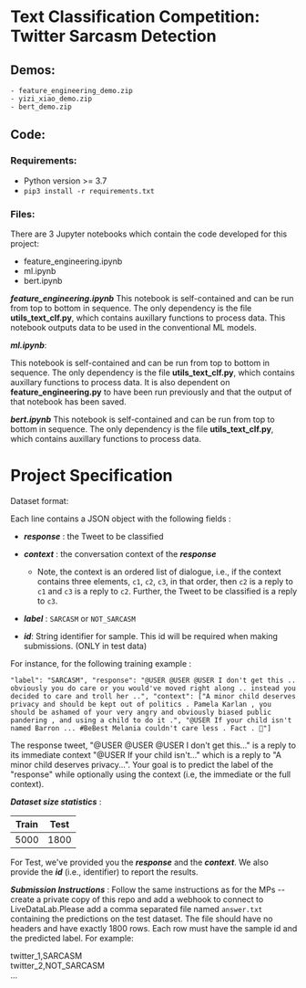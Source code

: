 # Text Classification Competition: Twitter Sarcasm Detection 
## Demos:
	- feature_engineering_demo.zip
	- yizi_xiao_demo.zip
	- bert_demo.zip
## Code:
### Requirements:
- Python version >= 3.7
- `pip3 install -r requirements.txt`

### Files:
There are 3 Jupyter notebooks which contain the code developed for this project: 

- feature_engineering.ipynb
- ml.ipynb
- bert.ipynb

***feature_engineering.ipynb***
This notebook is self-contained and can be run from top to bottom in sequence. 
The only dependency is the file **utils_text_clf.py**, which contains auxillary functions to process data. This notebook 
outputs data to be used in the conventional ML models.

***ml.ipynb***: 

This notebook is self-contained and can be run from top to bottom in sequence. 
The only dependency is the file **utils_text_clf.py**, which contains auxillary functions to process data. 
It is also dependent on **feature_engineering.py** to have been run previously and that the output of that notebook 
has been saved.

***bert.ipynb***
This notebook is self-contained and can be run from top to bottom in sequence. 
The only dependency is the file **utils_text_clf.py**, which contains auxillary functions to process data.


# Project Specification
Dataset format:

Each line contains a JSON object with the following fields : 
- ***response*** :  the Tweet to be classified
- ***context*** : the conversation context of the ***response***
	- Note, the context is an ordered list of dialogue, i.e., if the context contains three elements, `c1`, `c2`, `c3`, in that order, then `c2` is a reply to `c1` and `c3` is a reply to `c2`. Further, the Tweet to be classified is a reply to `c3`.
- ***label*** : `SARCASM` or `NOT_SARCASM` 

- ***id***:  String identifier for sample. This id will be required when making submissions. (ONLY in test data)

For instance, for the following training example : 

`"label": "SARCASM", "response": "@USER @USER @USER I don't get this .. obviously you do care or you would've moved right along .. instead you decided to care and troll her ..", "context": ["A minor child deserves privacy and should be kept out of politics . Pamela Karlan , you should be ashamed of your very angry and obviously biased public pandering , and using a child to do it .", "@USER If your child isn't named Barron ... #BeBest Melania couldn't care less . Fact . 💯"]`

The response tweet, "@USER @USER @USER I don't get this..." is a reply to its immediate context "@USER If your child isn't..." which is a reply to "A minor child deserves privacy...". Your goal is to predict the label of the "response" while optionally using the context (i.e, the immediate or the full context).

***Dataset size statistics*** :

| Train | Test |
|-------|------|
| 5000  | 1800 |

For Test, we've provided you the ***response*** and the ***context***. We also provide the ***id*** (i.e., identifier) to report the results.

***Submission Instructions*** : Follow the same instructions as for the MPs -- create a private copy of this repo and add a webhook to connect to LiveDataLab.Please add a comma separated file named `answer.txt` containing the predictions on the test dataset. The file should have no headers and have exactly 1800 rows. Each row must have the sample id and the predicted label. For example:

twitter_1,SARCASM  
twitter_2,NOT_SARCASM  
...




